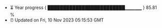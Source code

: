 - ⏳ Year progress { █████████████████████████▁▁▁▁▁ } 85.81 %
- ⏰ Updated on Fri, 10 Nov 2023 05:15:53 GMT

